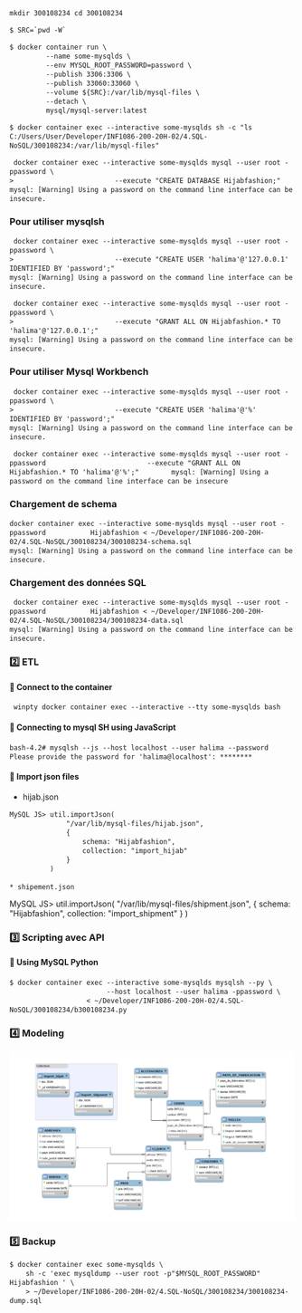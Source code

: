 ```
mkdir 300108234 cd 300108234
```
```
$ SRC=`pwd -W`	
```
```
$ docker container run \
         --name some-mysqlds \
         --env MYSQL_ROOT_PASSWORD=password \
         --publish 3306:3306 \
         --publish 33060:33060 \
         --volume ${SRC}:/var/lib/mysql-files \
         --detach \
         mysql/mysql-server:latest
```

```
$ docker container exec --interactive some-mysqlds sh -c "ls C:/Users/User/Developer/INF1086-200-20H-02/4.SQL-NoSQL/300108234:/var/lib/mysql-files"
```

```
 docker container exec --interactive some-mysqlds mysql --user root -ppassword \
>                         --execute "CREATE DATABASE Hijabfashion;"
mysql: [Warning] Using a password on the command line interface can be insecure.
```

### Pour utiliser mysqlsh
```
 docker container exec --interactive some-mysqlds mysql --user root -ppassword \
>                         --execute "CREATE USER 'halima'@'127.0.0.1' IDENTIFIED BY 'password';"
mysql: [Warning] Using a password on the command line interface can be insecure.
```
```
 docker container exec --interactive some-mysqlds mysql --user root -ppassword \
>                         --execute "GRANT ALL ON Hijabfashion.* TO 'halima'@'127.0.0.1';"
mysql: [Warning] Using a password on the command line interface can be insecure.
```


### Pour utiliser Mysql Workbench
```
 docker container exec --interactive some-mysqlds mysql --user root -ppassword \
>                         --execute "CREATE USER 'halima'@'%' IDENTIFIED BY 'password';"
mysql: [Warning] Using a password on the command line interface can be insecure.
```
```
 docker container exec --interactive some-mysqlds mysql --user root -ppassword                         --execute "GRANT ALL ON Hijabfashion.* TO 'halima'@'%';"        mysql: [Warning] Using a password on the command line interface can be insecure
```
### Chargement de schema
```
docker container exec --interactive some-mysqlds mysql --user root -ppassword           Hijabfashion < ~/Developer/INF1086-200-20H-02/4.SQL-NoSQL/300108234/300108234-schema.sql
mysql: [Warning] Using a password on the command line interface can be insecure.
```

### Chargement des données SQL
```
 docker container exec --interactive some-mysqlds mysql --user root -ppassword           Hijabfashion < ~/Developer/INF1086-200-20H-02/4.SQL-NoSQL/300108234/300108234-data.sql
mysql: [Warning] Using a password on the command line interface can be insecure.

```
### :two: ETL

#### 📌 Connect to the container

```
 winpty docker container exec --interactive --tty some-mysqlds bash
```
#### 📌 Connecting to mysql SH using JavaScript
```
bash-4.2# mysqlsh --js --host localhost --user halima --password
Please provide the password for 'halima@localhost': ********
```

#### 📌 Import json files

* hijab.json

```
MySQL JS> util.importJson(
              "/var/lib/mysql-files/hijab.json", 
              {
                  schema: "Hijabfashion", 
                  collection: "import_hijab"
              }
          )

* shipement.json

```
MySQL JS> util.importJson(
              "/var/lib/mysql-files/shipment.json", 
              {
                  schema: "Hijabfashion", 
                  collection: "import_shipment"
              }
          )

### :three: Scripting avec API

#### :pushpin: Using MySQL Python

```
$ docker container exec --interactive some-mysqlds mysqlsh --py \
                        --host localhost --user halima -ppassword \
                   < ~/Developer/INF1086-200-20H-02/4.SQL-NoSQL/300108234/b300108234.py
```

### :four: Modeling

<img src="schema.png"></img>


### :five: Backup
 
```
$ docker container exec some-mysqlds \
    sh -c 'exec mysqldump --user root -p"$MYSQL_ROOT_PASSWORD" Hijabfashion ' \
    > ~/Developer/INF1086-200-20H-02/4.SQL-NoSQL/300108234/300108234-dump.sql
```

